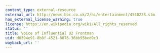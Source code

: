 ```yaml
---
content_type: external-resource
external_url: http://news.bbc.co.uk/2/hi/entertainment/4540228.stm
has_external_license_warning: true
license: https://en.wikipedia.org/wiki/All_rights_reserved
status: ''
title: Voice of Influential U2 Frontman
uid: d8394e91-8b8f-4521-8076-36bb95bed9c3
wayback_url: ''
---
```

